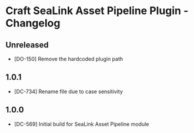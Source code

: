 # Craft SeaLink Asset Pipeline Plugin - Changelog

## Unreleased

* [DO-150] Remove the hardcoded plugin path

## 1.0.1

* [DC-734] Rename file due to case sensitivity

## 1.0.0

* [DC-569] Initial build for SeaLink Asset Pipeline module
